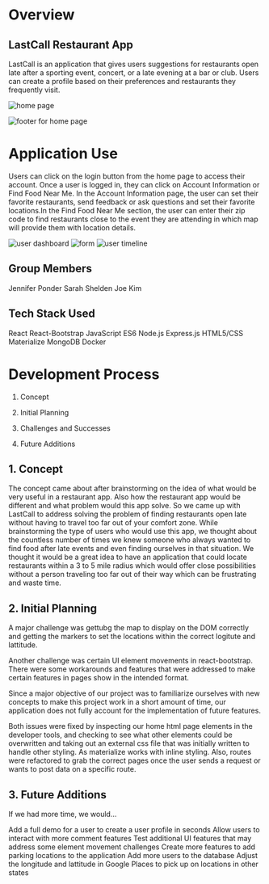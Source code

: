 # Overview
## LastCall Restaurant App

LastCall is an application that gives users suggestions for restaurants open late after a sporting event, concert, or a late evening at a bar or club. Users can create a profile based on their preferences and restaurants they frequently visit. 

![home page](public/assets/)

![footer for home page](public/assets/)

# Application Use
Users can click on the login button from the home page to access their account. Once a user is logged in, they can click on Account Information or Find Food Near Me. In the Account Information page, the user can set their favorite restaurants, send feedback or ask questions and set their favorite locations.In the Find Food Near Me section, the user can enter their zip code to find restaurants close to the event they are attending in which map will provide them with location details.

![user dashboard](public/assets/)
![form](public/assets/image)
![user timeline](public/assets/)

## Group Members
Jennifer Ponder
Sarah Shelden
Joe Kim

## Tech Stack Used

React 
React-Bootstrap
JavaScript ES6
Node.js
Express.js
HTML5/CSS
Materialize
MongoDB
Docker


# Development Process
1. Concept

2. Initial Planning

3. Challenges and Successes

4. Future Additions

## 1. Concept
The concept came about after brainstorming on the idea of what would be very useful in a restaurant app. Also how the restaurant app would be different and what problem would this app solve. So we came up with LastCall to address solving the problem of finding restaurants open late without having to travel too far out of your comfort zone. While brainstorming the type of users who would use this app, we thought about the countless number of times we knew someone who always wanted to find food after late events and even finding ourselves in that situation. We thought it would be a great idea to have an application that could locate restaurants within a 3 to 5 mile radius which would offer close possibilities without a person traveling too far out of their way which can be frustrating and waste time.

## 2. Initial Planning

A major challenge was gettubg the map to display on the DOM correctly and getting the markers to set the locations within the correct logitute and lattitude.

Another challenge was certain UI element movements in react-bootstrap. There were some workarounds and features that were addressed to make certain features in pages show in the intended format.

Since a major objective of our project was to familiarize ourselves with new concepts to make this project work in a short amount of time, our application does not fully account for the implementation of future features.

Both issues were fixed by inspecting our home html page elements in the developer tools, and checking to see what other elements could be overwritten and taking out an external css file that was initially written to handle other styling. As materialize works with inline styling. Also, routes were refactored to grab the correct pages once the user sends a request or wants to post data on a specific route.

## 3. Future Additions

If we had more time, we would...

Add a full demo for a user to create a user profile in seconds
Allow users to interact with more comment features
Test additional UI features that may address some element movement challenges
Create more features to add parking locations to the application
Add more users to the database
Adjust the longitude and lattitude in Google Places to pick up on locations in other states



